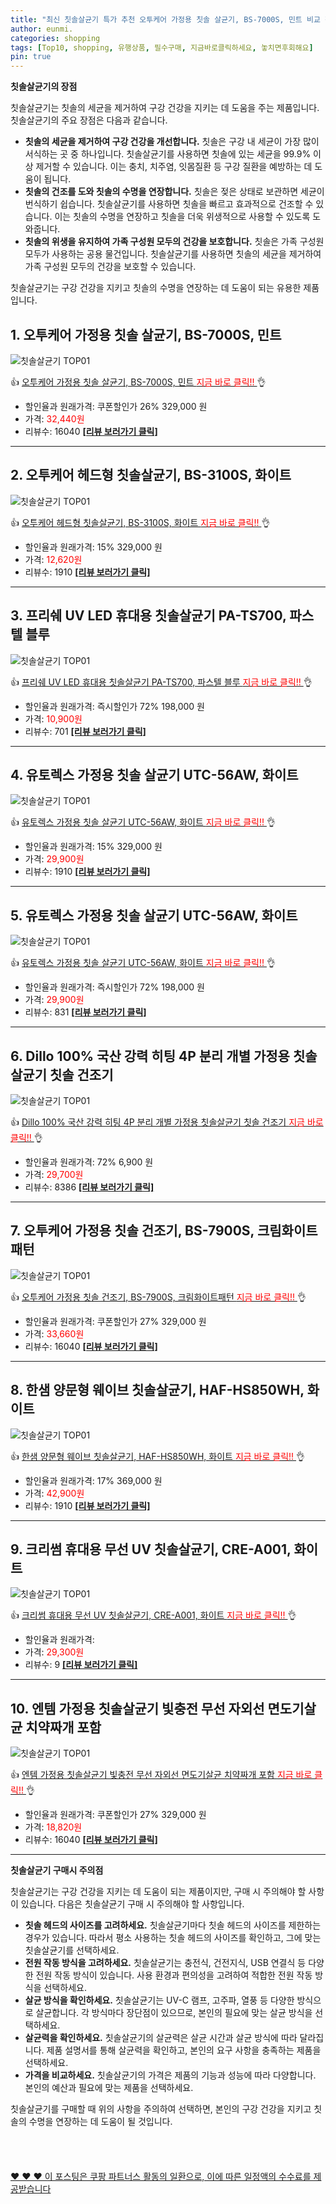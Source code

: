 ```yaml
---
title: "최신 칫솔살균기 특가 추천 오투케어 가정용 칫솔 살균기, BS-7000S, 민트 비교 장점"
author: eunmi.
categories: shopping
tags: [Top10, shopping, 유행상품, 필수구매, 지금바로클릭하세요, 놓치면후회해요]
pin: true
---
```

**칫솔살균기의 장점**

칫솔살균기는 칫솔의 세균을 제거하여 구강 건강을 지키는 데 도움을 주는 제품입니다. 칫솔살균기의 주요 장점은 다음과 같습니다.

* **칫솔의 세균을 제거하여 구강 건강을 개선합니다.** 칫솔은 구강 내 세균이 가장 많이 서식하는 곳 중 하나입니다. 칫솔살균기를 사용하면 칫솔에 있는 세균을 99.9% 이상 제거할 수 있습니다. 이는 충치, 치주염, 잇몸질환 등 구강 질환을 예방하는 데 도움이 됩니다.
* **칫솔의 건조를 도와 칫솔의 수명을 연장합니다.** 칫솔은 젖은 상태로 보관하면 세균이 번식하기 쉽습니다. 칫솔살균기를 사용하면 칫솔을 빠르고 효과적으로 건조할 수 있습니다. 이는 칫솔의 수명을 연장하고 칫솔을 더욱 위생적으로 사용할 수 있도록 도와줍니다.
* **칫솔의 위생을 유지하여 가족 구성원 모두의 건강을 보호합니다.** 칫솔은 가족 구성원 모두가 사용하는 공용 물건입니다. 칫솔살균기를 사용하면 칫솔의 세균을 제거하여 가족 구성원 모두의 건강을 보호할 수 있습니다.

칫솔살균기는 구강 건강을 지키고 칫솔의 수명을 연장하는 데 도움이 되는 유용한 제품입니다.

   

## 1. 오투케어 가정용 칫솔 살균기, BS-7000S, 민트

![칫솔살균기 TOP01](https://thumbnail8.coupangcdn.com/thumbnails/remote/230x230ex/image/retail/images/3734604857843877-35bc4759-fc18-40ee-977e-452ba47d7a3c.jpg)


👍 [오투케어 가정용 칫솔 살균기, BS-7000S, 민트 <font color=red> 지금 바로 클릭!! </font> ](https://link.coupang.com/re/AFFSDP?lptag=AF3617701&subid=GithubCoopas&pageKey=1524052&traceid=V0-153&itemId=6640483&vendorItemId=3008687190) 👌 


- 할인율과 원래가격: 쿠폰할인가 26%  329,000   원
- 가격: <span style='color:red'>32,440원</span>
- 리뷰수: 16040  [**[리뷰 보러가기 클릭]**](https://link.coupang.com/re/AFFSDP?lptag=AF3617701&subid=GithubCoopas&pageKey=1524052&traceid=V0-153&itemId=6640483&vendorItemId=3008687190)

---


   

## 2. 오투케어 헤드형 칫솔살균기, BS-3100S, 화이트

![칫솔살균기 TOP01](https://thumbnail9.coupangcdn.com/thumbnails/remote/230x230ex/image/retail/images/2531156162075629-fc161127-c098-43f0-bc0d-53b2e8e061d0.jpg)


👍 [오투케어 헤드형 칫솔살균기, BS-3100S, 화이트 <font color=red> 지금 바로 클릭!! </font> ](https://link.coupang.com/re/AFFSDP?lptag=AF3617701&subid=GithubCoopas&pageKey=6291340523&traceid=V0-153&itemId=6640495&vendorItemId=3008687205) 👌 


- 할인율과 원래가격: 15%  329,000   원
- 가격: <span style='color:red'>12,620원</span>
- 리뷰수: 1910  [**[리뷰 보러가기 클릭]**](https://link.coupang.com/re/AFFSDP?lptag=AF3617701&subid=GithubCoopas&pageKey=6291340523&traceid=V0-153&itemId=6640495&vendorItemId=3008687205)

---


   

## 3. 프리쉐 UV LED 휴대용 칫솔살균기 PA-TS700, 파스텔 블루

![칫솔살균기 TOP01](https://thumbnail10.coupangcdn.com/thumbnails/remote/230x230ex/image/rs_quotation_api/6svqnfag/2303590ed7074ceaa314841015a073ca.jpg)


👍 [프리쉐 UV LED 휴대용 칫솔살균기 PA-TS700, 파스텔 블루 <font color=red> 지금 바로 클릭!! </font> ](https://link.coupang.com/re/AFFSDP?lptag=AF3617701&subid=GithubCoopas&pageKey=6183820163&traceid=V0-153&itemId=12160582232&vendorItemId=79432009502) 👌 


- 할인율과 원래가격: 즉시할인가 72%  198,000   원
- 가격: <span style='color:red'>10,900원</span>
- 리뷰수: 701  [**[리뷰 보러가기 클릭]**](https://link.coupang.com/re/AFFSDP?lptag=AF3617701&subid=GithubCoopas&pageKey=6183820163&traceid=V0-153&itemId=12160582232&vendorItemId=79432009502)

---


   

## 4. 유토렉스 가정용 칫솔 살균기 UTC-56AW, 화이트

![칫솔살균기 TOP01](https://thumbnail10.coupangcdn.com/thumbnails/remote/230x230ex/image/retail/images/3505892856952055-832dd883-03a4-4814-9972-fda3104bfc54.jpg)


👍 [유토렉스 가정용 칫솔 살균기 UTC-56AW, 화이트 <font color=red> 지금 바로 클릭!! </font> ](https://link.coupang.com/re/AFFSDP?lptag=AF3617701&subid=GithubCoopas&pageKey=1826873790&traceid=V0-153&itemId=3108206218&vendorItemId=71095960597) 👌 


- 할인율과 원래가격: 15%  329,000   원
- 가격: <span style='color:red'>29,900원</span>
- 리뷰수: 1910  [**[리뷰 보러가기 클릭]**](https://link.coupang.com/re/AFFSDP?lptag=AF3617701&subid=GithubCoopas&pageKey=1826873790&traceid=V0-153&itemId=3108206218&vendorItemId=71095960597)

---


   

## 5. 유토렉스 가정용 칫솔 살균기 UTC-56AW, 화이트

![칫솔살균기 TOP01](https://thumbnail10.coupangcdn.com/thumbnails/remote/230x230ex/image/retail/images/3505892856952055-832dd883-03a4-4814-9972-fda3104bfc54.jpg)


👍 [유토렉스 가정용 칫솔 살균기 UTC-56AW, 화이트 <font color=red> 지금 바로 클릭!! </font> ](https://link.coupang.com/re/AFFSDP?lptag=AF3617701&subid=GithubCoopas&pageKey=1826873790&traceid=V0-153&itemId=3108206218&vendorItemId=71095960597) 👌 


- 할인율과 원래가격: 즉시할인가 72%  198,000   원
- 가격: <span style='color:red'>29,900원</span>
- 리뷰수: 831  [**[리뷰 보러가기 클릭]**](https://link.coupang.com/re/AFFSDP?lptag=AF3617701&subid=GithubCoopas&pageKey=1826873790&traceid=V0-153&itemId=3108206218&vendorItemId=71095960597)

---


   

## 6. Dillo 100% 국산 강력 히팅 4P 분리 개별 가정용 칫솔살균기 칫솔 건조기

![칫솔살균기 TOP01](https://thumbnail9.coupangcdn.com/thumbnails/remote/230x230ex/image/vendor_inventory/f82c/9d495e8b24a14069932b91319629527dd2c239cd7cc1a336c82b501de6ee.jpg)


👍 [Dillo 100% 국산 강력 히팅 4P 분리 개별 가정용 칫솔살균기 칫솔 건조기 <font color=red> 지금 바로 클릭!! </font> ](https://link.coupang.com/re/AFFSDP?lptag=AF3617701&subid=GithubCoopas&pageKey=7600725334&traceid=V0-153&itemId=20105487914&vendorItemId=86282256855) 👌 


- 할인율과 원래가격: 72%  6,900   원
- 가격: <span style='color:red'>29,700원</span>
- 리뷰수: 8386  [**[리뷰 보러가기 클릭]**](https://link.coupang.com/re/AFFSDP?lptag=AF3617701&subid=GithubCoopas&pageKey=7600725334&traceid=V0-153&itemId=20105487914&vendorItemId=86282256855)

---


   

## 7. 오투케어 가정용 칫솔 건조기, BS-7900S, 크림화이트패턴

![칫솔살균기 TOP01](https://thumbnail9.coupangcdn.com/thumbnails/remote/230x230ex/image/retail/images/4694763602369778-00f00f3d-e632-4576-946e-a57a423b00a8.jpg)


👍 [오투케어 가정용 칫솔 건조기, BS-7900S, 크림화이트패턴 <font color=red> 지금 바로 클릭!! </font> ](https://link.coupang.com/re/AFFSDP?lptag=AF3617701&subid=GithubCoopas&pageKey=1524052&traceid=V0-153&itemId=6640486&vendorItemId=3008687195) 👌 


- 할인율과 원래가격: 쿠폰할인가 27%  329,000   원
- 가격: <span style='color:red'>33,660원</span>
- 리뷰수: 16040  [**[리뷰 보러가기 클릭]**](https://link.coupang.com/re/AFFSDP?lptag=AF3617701&subid=GithubCoopas&pageKey=1524052&traceid=V0-153&itemId=6640486&vendorItemId=3008687195)

---


   

## 8. 한샘 양문형 웨이브 칫솔살균기, HAF-HS850WH, 화이트

![칫솔살균기 TOP01](https://thumbnail6.coupangcdn.com/thumbnails/remote/230x230ex/image/vendor_inventory/f3e6/591a9c0167a5efb215105064e38896a4f379d41950c7a0a62e9f560744b4.jpg)


👍 [한샘 양문형 웨이브 칫솔살균기, HAF-HS850WH, 화이트 <font color=red> 지금 바로 클릭!! </font> ](https://link.coupang.com/re/AFFSDP?lptag=AF3617701&subid=GithubCoopas&pageKey=7210737258&traceid=V0-153&itemId=18247290508&vendorItemId=85394086106) 👌 


- 할인율과 원래가격: 17%  369,000   원
- 가격: <span style='color:red'>42,900원</span>
- 리뷰수: 1910  [**[리뷰 보러가기 클릭]**](https://link.coupang.com/re/AFFSDP?lptag=AF3617701&subid=GithubCoopas&pageKey=7210737258&traceid=V0-153&itemId=18247290508&vendorItemId=85394086106)

---


   

## 9. 크리썸 휴대용 무선 UV 칫솔살균기, CRE-A001, 화이트

![칫솔살균기 TOP01](https://thumbnail9.coupangcdn.com/thumbnails/remote/230x230ex/image/vendor_inventory/8857/5aa577ef64f7720248cb7b98ef7549ed3e39a5bedf4bb90291a861c50427.jpg)


👍 [크리썸 휴대용 무선 UV 칫솔살균기, CRE-A001, 화이트 <font color=red> 지금 바로 클릭!! </font> ](https://link.coupang.com/re/AFFSDP?lptag=AF3617701&subid=GithubCoopas&pageKey=6746959907&traceid=V0-153&itemId=15766967377&vendorItemId=83809324975) 👌 


- 할인율과 원래가격: 
- 가격: <span style='color:red'>29,300원</span>
- 리뷰수: 9  [**[리뷰 보러가기 클릭]**](https://link.coupang.com/re/AFFSDP?lptag=AF3617701&subid=GithubCoopas&pageKey=6746959907&traceid=V0-153&itemId=15766967377&vendorItemId=83809324975)

---


   

## 10. 엔템 가정용 칫솔살균기 빛충전 무선 자외선 면도기살균 치약짜개 포함

![칫솔살균기 TOP01](https://thumbnail8.coupangcdn.com/thumbnails/remote/230x230ex/image/vendor_inventory/1b4c/877a5d1be94d615cbe50701c4d4ea9de5771f043c606d7823595bad88597.jpg)


👍 [엔템 가정용 칫솔살균기 빛충전 무선 자외선 면도기살균 치약짜개 포함 <font color=red> 지금 바로 클릭!! </font> ](https://link.coupang.com/re/AFFSDP?lptag=AF3617701&subid=GithubCoopas&pageKey=7224501419&traceid=V0-153&itemId=18316801380&vendorItemId=72882941909) 👌 


- 할인율과 원래가격: 쿠폰할인가 27%  329,000   원
- 가격: <span style='color:red'>18,820원</span>
- 리뷰수: 16040  [**[리뷰 보러가기 클릭]**](https://link.coupang.com/re/AFFSDP?lptag=AF3617701&subid=GithubCoopas&pageKey=7224501419&traceid=V0-153&itemId=18316801380&vendorItemId=72882941909)

---
**칫솔살균기 구매시 주의점**

칫솔살균기는 구강 건강을 지키는 데 도움이 되는 제품이지만, 구매 시 주의해야 할 사항이 있습니다. 다음은 칫솔살균기 구매 시 주의해야 할 사항입니다.

* **칫솔 헤드의 사이즈를 고려하세요.** 칫솔살균기마다 칫솔 헤드의 사이즈를 제한하는 경우가 있습니다. 따라서 평소 사용하는 칫솔 헤드의 사이즈를 확인하고, 그에 맞는 칫솔살균기를 선택하세요.
* **전원 작동 방식을 고려하세요.** 칫솔살균기는 충전식, 건전지식, USB 연결식 등 다양한 전원 작동 방식이 있습니다. 사용 환경과 편의성을 고려하여 적합한 전원 작동 방식을 선택하세요.
* **살균 방식을 확인하세요.** 칫솔살균기는 UV-C 램프, 고주파, 열풍 등 다양한 방식으로 살균합니다. 각 방식마다 장단점이 있으므로, 본인의 필요에 맞는 살균 방식을 선택하세요.
* **살균력을 확인하세요.** 칫솔살균기의 살균력은 살균 시간과 살균 방식에 따라 달라집니다. 제품 설명서를 통해 살균력을 확인하고, 본인의 요구 사항을 충족하는 제품을 선택하세요.
* **가격을 비교하세요.** 칫솔살균기의 가격은 제품의 기능과 성능에 따라 다양합니다. 본인의 예산과 필요에 맞는 제품을 선택하세요.

칫솔살균기를 구매할 때 위의 사항을 주의하여 선택하면, 본인의 구강 건강을 지키고 칫솔의 수명을 연장하는 데 도움이 될 것입니다.<br><br><br><br><br> [ ❤ ❤ ❤ 이 포스팅은 쿠팡 파트너스 활동의 일환으로, 이에 따른 일정액의 수수료를 제공받습니다](https://link.coupang.com/a/bcEFyh)